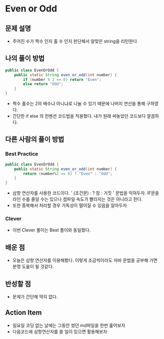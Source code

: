 # Even or Odd

## 문제 설명

*   주어진 수가 짝수 인지 홀 수 인지 판단해서 알맞은 string을 리턴한다

## 나의 풀이 방법

```java
public class EvenOrOdd {
    public static String even_or_odd(int number) {
        if (number % 2 == 0) return "Even";
        else return "Odd";
    }
}
```

*   짝수 홀수는 2의 배수냐 아니냐로 나눌 수 있기 때문에 나머지 연산을 통해 구하였다.
*   간단한 if else 의 컨벤션 코드법을 적용했다. 내가 원래 써놓았던 코드보다 깔끔하다.

## 다른 사람의 풀이 방법

### Best Practice

```java
public class EvenOrOdd {
    public static String even_or_odd(int number) {
        return (number%2 == 0) ? "Even" : "Odd";
    }
}
```

*  삼항 연산자를 사용한 코드이다. ' (조건문) : ? 참 : 거짓 ' 문법을 익혀두자. IF문을 라인 수를 줄일 수는 있으나 컴파일 속도가 빨라지는 것은 아니라고 한다.
*  또한 중복해서 처리할 경우 가독성이 떨어질 수 있음을 알아두자

### Clever

*   이번 Clever 풀이는 Best 풀이와 동일했다. 

## 배운 점

*  오늘은 삼항 연산자를 이용해봤다. 이렇게 조금씩이라도 자바 문법을 공부해 가면 분명 도움이 될 것같다.

## 반성할 점

*   문제가 간단해 딱히 없다.

## Action Item

*   일요일 코딩 없는 날에는 그동안 썼던 md파일을 한번 훑어보자
*   다음코드에 삼항연산자를 쓸 일이 있으면 활용해보자
